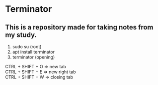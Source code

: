 # Terminator

## This is a repository made for taking notes from my study.<br>

1. sudo su (root)
2. apt install terminator 
3. terminator (opening)

CTRL + SHIFT + O => new tab <br>
CTRL + SHIFT + E => new right tab <br>
CTRL + SHIFT + W => closing tab <br>
